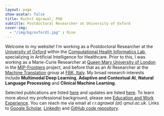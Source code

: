 ```yaml
---
layout: page
show-avatar: false
title: Ruchit Agrawal, PhD
subtitle: Postdoctoral Researcher at University of Oxford
cover-img: 
  - "/img/bg/oxford1.jpg" : Rise
---
```


Welcome to my website! I'm working as a Postdoctoral Researcher at the [University of Oxford](https://www.ox.ac.uk/) within the [Computational Health Informatics Lab](https://eng.ox.ac.uk/chi/), specializing in Artificial Intelligence for Healthcare. Prior to this, I was working as a Marie-Curie Researcher at [Queen Mary University of London](https://www.qmul.ac.uk/) in the [MIP-Frontiers](https://mip-frontiers.eu/) project, and before that as an AI Researcher at the [Machine Translation](https://ict.fbk.eu/units/hlt-mt/) group at [FBK, Italy](https://www.fbk.eu/en/). My broad research interests include **Multimodal Deep Learning**, **Adaptive and Contextual AI**, **Natural Language Processing** and **Clinical Machine Learning**. 

Selected publications are listed [here](/publications) and updates are listed [here](/news). To learn more about my professional background, please see [Education and Work Experience](/background). 
You can reach me via email at _r.r.agrawal (at) qmul.ac.uk_. Links to [Google Scholar](https://scholar.google.com/citations?user=2txekSkAAAAJ&hl=en), [LinkedIn](https://www.linkedin.com/in/ruchit-agrawal-824930220/) and [GitHub code repository](https://github.com/rragrawal).
